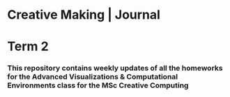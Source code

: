 <h1>Creative Making | Journal</h1>
<h1>Term 2</h1>

<h3>This repository contains weekly updates of all the homeworks for the Advanced Visualizations & Computational Environments class for the MSc Creative Computing</h3>

